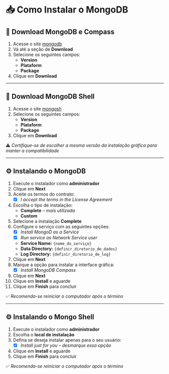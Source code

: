 # 📥 Como Instalar o MongoDB

## 🔽 Download MongoDB e Compass
1. Acesse o site [mongodb](https://www.mongodb.com/try/download/community)  
2. Vá até a seção de **Download**  
3. Selecione os seguintes campos:  
   - **Version**  
   - **Plataform**  
   - **Package**  
4. Clique em **Download**

---

## 🔽 Download MongoDB Shell
1. Acesse o site [mongosh](https://www.mongodb.com/try/download/shell)  
2. Selecione os seguintes campos:  
   - **Version**  
   - **Plataform**  
   - **Package**  
3. Clique em **Download**  

⚠️ *Certifique-se de escolher a mesma versão da instalação gráfica para manter a compatibilidade*

---

## ⚙️ Instalando o MongoDB
1. Execute o instalador como **administrador**  
2. Clique em **Next**  
3. Aceite os termos do contrato:  
   - [X] *I accept the terms in the License Agreement*  
4. Escolha o tipo de instalação:  
   - **Complete** – *mais utilizada*  
   - **Custom**  
5. Selecione a instalação **Complete**  
6. Configure o serviço com as seguintes opções:  
   - [X] *Install MongoD as a Service*  
   - [X] *Run service as Network Service user*  
   - **Service Name:** `{nome_do_serviço}`  
   - **Data Directory:** `{definir_diretorio_de_dados}`  
   - **Log Directory:** `{definir_diretorio_de_log}`  
7. Clique em **Next**  
8. Marque a opção para instalar a interface gráfica:  
   - [X] *Install MongoDB Compass*  
9. Clique em **Next**  
10. Clique em **Install** e aguarde  
11. Clique em **Finish** para concluir  

✅ *Recomenda-se reiniciar o computador após o término*

---

## ⚙️ Instalando o Mongo Shell
1. Execute o instalador como **administrador**  
2. Escolha o **local de instalação**  
3. Defina se deseja instalar apenas para o seu usuário:  
   - [X] *Install just for you* – *desmarque essa opção*  
4. Clique em **Install** e aguarde  
5. Clique em **Finish** para concluir  

✅ *Recomenda-se reiniciar o computador após o término*
